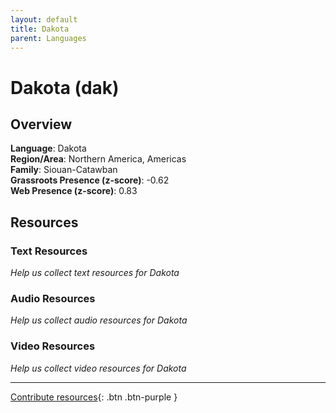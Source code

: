 ```yaml
---
layout: default
title: Dakota
parent: Languages
---
```


# Dakota (dak)

## Overview

**Language**: Dakota  
**Region/Area**: Northern America, Americas  
**Family**: Siouan-Catawban  
**Grassroots Presence (z-score)**: -0.62  
**Web Presence (z-score)**: 0.83  

## Resources

### Text Resources
*Help us collect text resources for Dakota*

### Audio Resources
*Help us collect audio resources for Dakota*

### Video Resources
*Help us collect video resources for Dakota*

---

[Contribute resources](https://forms.office.com/e/1SfLJx3u1r){: .btn .btn-purple }
